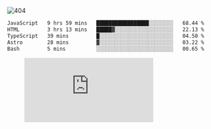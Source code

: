 ![404](https://user-images.githubusercontent.com/378023/89412096-6f759d80-d761-11ea-8c57-84b30ef3f2b1.png)
<!--START_SECTION:waka-->

```txt
JavaScript   9 hrs 59 mins   █████████████████░░░░░░░░   68.44 %
HTML         3 hrs 13 mins   █████▓░░░░░░░░░░░░░░░░░░░   22.13 %
TypeScript   39 mins         █░░░░░░░░░░░░░░░░░░░░░░░░   04.50 %
Astro        28 mins         ▓░░░░░░░░░░░░░░░░░░░░░░░░   03.22 %
Bash         5 mins          ░░░░░░░░░░░░░░░░░░░░░░░░░   00.65 %
```

<!--END_SECTION:waka-->
<figure><embed src="https://wakatime.com/share/@018b853e-267a-435d-a858-33e2b098b9d7/f3c3aa68-553a-4373-a9f9-2d456f62f780.svg"></embed></figure>
